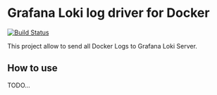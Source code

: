 # Grafana Loki log driver for Docker
[![Build Status](https://travis-ci.com/blindrood/dlld.svg?branch=master)](https://travis-ci.com/blindrood/dlld)

This project allow to send all Docker Logs to Grafana Loki Server.

## How to use

TODO...
